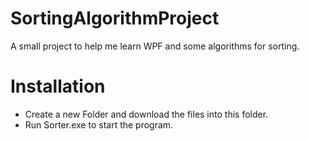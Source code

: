 # SortingAlgorithmProject
A small project to help me learn WPF and some algorithms for sorting.

# Installation
- Create a new Folder and download the files into this folder.
- Run Sorter.exe to start the program.
